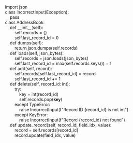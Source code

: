 import json  
class IncorrectInput(Exception):  
&nbsp;&nbsp;&nbsp;&nbsp;pass  
class AddressBook:  
&nbsp;&nbsp;&nbsp;&nbsp;def \_\_init\_\_(self):  
&nbsp;&nbsp;&nbsp;&nbsp;&nbsp;&nbsp;&nbsp;&nbsp;self.records = {}  
&nbsp;&nbsp;&nbsp;&nbsp;&nbsp;&nbsp;&nbsp;&nbsp;self.last_record_id = 0  
&nbsp;&nbsp;&nbsp;&nbsp;def dumps(self):  
&nbsp;&nbsp;&nbsp;&nbsp;&nbsp;&nbsp;&nbsp;&nbsp;return json.dumps(self.records)  
&nbsp;&nbsp;&nbsp;&nbsp;def loads(self, json_bytes):  
&nbsp;&nbsp;&nbsp;&nbsp;&nbsp;&nbsp;&nbsp;&nbsp;self.records = json.loads(json_bytes)  
&nbsp;&nbsp;&nbsp;&nbsp;&nbsp;&nbsp;&nbsp;&nbsp;self.last_record_id = max(self.records.keys()) + 1  
&nbsp;&nbsp;&nbsp;&nbsp;def add(self, record):  
&nbsp;&nbsp;&nbsp;&nbsp;&nbsp;&nbsp;&nbsp;&nbsp;self.records[self.last_record_id] = record  
&nbsp;&nbsp;&nbsp;&nbsp;&nbsp;&nbsp;&nbsp;&nbsp;self.last_record_id += 1  
&nbsp;&nbsp;&nbsp;&nbsp;def delete(self, record_id: int):  
&nbsp;&nbsp;&nbsp;&nbsp;&nbsp;&nbsp;&nbsp;&nbsp;try:  
&nbsp;&nbsp;&nbsp;&nbsp;&nbsp;&nbsp;&nbsp;&nbsp;&nbsp;&nbsp;&nbsp;&nbsp;key = int(record_id)  
&nbsp;&nbsp;&nbsp;&nbsp;&nbsp;&nbsp;&nbsp;&nbsp;&nbsp;&nbsp;&nbsp;&nbsp;self.records.pop(**key**)  
&nbsp;&nbsp;&nbsp;&nbsp;&nbsp;&nbsp;&nbsp;&nbsp;except TypeError:  
&nbsp;&nbsp;&nbsp;&nbsp;&nbsp;&nbsp;&nbsp;&nbsp;&nbsp;&nbsp;&nbsp;&nbsp;raise IncorrectInput(f"Record ID {record_id} is not int")  
&nbsp;&nbsp;&nbsp;&nbsp;&nbsp;&nbsp;&nbsp;&nbsp;except KeyError:  
&nbsp;&nbsp;&nbsp;&nbsp;&nbsp;&nbsp;&nbsp;&nbsp;&nbsp;&nbsp;&nbsp;&nbsp;raise IncorrectInput(f"Record {record_id} not found")  
&nbsp;&nbsp;&nbsp;&nbsp;def update_record(self, record_id, field_idx, value):  
&nbsp;&nbsp;&nbsp;&nbsp;&nbsp;&nbsp;&nbsp;&nbsp;record = self.records[record_id]  
&nbsp;&nbsp;&nbsp;&nbsp;&nbsp;&nbsp;&nbsp;&nbsp;record.update(field_idx, value)  